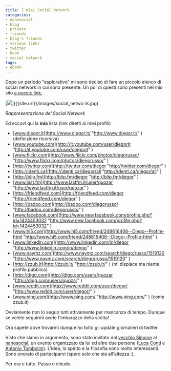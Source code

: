 ```yaml
---
title: I miei Social Network
categories:
- nanosocial
- blog
- private
- friends
- blog's friends
- various links
- twitter
- book
- social network
tags:
- ebook
---
```

Dopo un periodo "esplorativo" mi sono deciso di fare un piccolo elenco di
social network in cui sono presente. Un po' di questi sono presenti nel mio
sito [a questo link.](http://www.diegor.it/home/social_network.html
"http://www.diegor.it/home/social_network.html" )

[![]({{site.url}}/images/social_network.jpg)]({{site.url}}/images/social_netwo
rk.jpg)

_Rappresentazione del Social Network_

  
Ed eccovi qui la **mia** lista (link diretti ai miei profili)

  * [www.diegor.it](http://www.diegor.it/ "http://www.diegor.it/" ) (definizione ricorsiva)
  * [www.youtube.com](http://it.youtube.com/user/diegorit "http://it.youtube.com/user/diegorit" )
  * [www.flickr.com](http://www.flickr.com/photos/diegorusso/ "http://www.flickr.com/photos/diegorusso/" )
  * [http://twitter.com](http://twitter.com/diegor "http://twitter.com/diegor" )
  * [http://identi.ca](http://identi.ca/diegor/all "http://identi.ca/diegor/all" )
  * [http://blip.fm](http://blip.fm/diegor "http://blip.fm/diegor" )
  * [www.last.fm](http://www.lastfm.it/user/quozar "http://www.lastfm.it/user/quozar" )
  * [http://friendfeed.com](http://friendfeed.com/diegor "http://friendfeed.com/diegor" )
  * [http://badoo.com](http://badoo.com/diegorusso/ "http://badoo.com/diegorusso/" )
  * [www.facebook.com](http://www.new.facebook.com/profile.php?id=1424453032 "http://www.new.facebook.com/profile.php?id=1424453032" )
  * [www.hi5.com](http://www.hi5.com/friend/248616408--Diego--Profile-html "http://www.hi5.com/friend/248616408--Diego--Profile-html" )
  * [www.linkedin.com](http://www.linkedin.com/in/diegor "http://www.linkedin.com/in/diegor" )
  * [www.naymz.com](http://www.naymz.com/search/diego/russo/1519120 "http://www.naymz.com/search/diego/russo/1519120" )
  * [http://zzub.it](http://zzub.it/ "http://zzub.it/" ) (mi dispiace ma niente profilo pubblico)
  * [http://digg.com](http://digg.com/users/quozar "http://digg.com/users/quozar" )
  * [www.reddit.com](http://www.reddit.com/user/diegor/ "http://www.reddit.com/user/diegor/" )
  * [www.ning.com](http://www.ning.com/ "http://www.ning.com/" ) (come zzub.it)
  

Ovviamente non lo seguo tutti attivamente per mancanza di tempo. Dunque se
volete seguirmi avete l'imbarazzo della scelta!

Ora sapete dove trovarmi dunque ho tolto gli update giornalieri di twitter.

Visto che siamo in argomento, sono stato invitato dal [vecchio
Simone](http://ubuntista.wordpress.com/ "http://ubuntista.wordpress.com/" ) al
[nanosocial](http://www.nanosocial.org/ "http://www.nanosocial.org/" ), un
evento organizzato da lui ed altre due persone ([Luca
Conti](http://www.pandemia.info/ "http://www.pandemia.info/" ) e [Antonio
Tombolini](http://antoniotombolini.simplicissimus.it/
"http://antoniotombolini.simplicissimus.it/" )). L'idea, lo spirito e la
filosofia sono molto interessanti. Sono onorato di parteciparvi (spero solo
che sia all'altezza :).

Per ora e tutto. Passo e chiudo.

